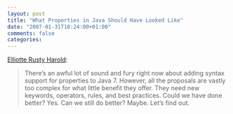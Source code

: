 ```yaml
---
layout: post
title: "What Properties in Java Should Have Looked Like"
date: "2007-01-31T18:24:00+01:00"
comments: false
categories: 
---
```


<p><a href="http://cafe.elharo.com/java/what-properties-in-java-should-have-looked-like/">Elliotte Rusty Harold</a>:</p>

<blockquote>
<p>There&#8217;s an awful lot of sound and fury right now about adding syntax support for properties to Java 7. However, all the proposals are vastly too complex for what little benefit they offer. They need new keywords, operators, rules, and best practices. Could we have done better? Yes. Can we still do better? Maybe. Let&#8217;s find out.</p>
</blockquote>


